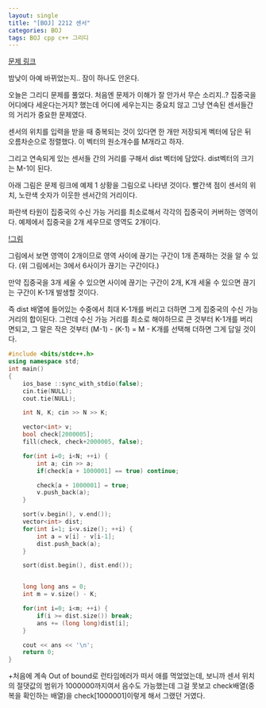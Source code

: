 ```yaml
---
layout: single
title: "[BOJ] 2212 센서"
categories: BOJ
tags: BOJ cpp c++ 그리디
---
```


[문제 링크](https://www.acmicpc.net/problem/2212)

밤낮이 아예 바뀌었는지.. 잠이 하나도 안온다.

오늘은 그리디 문제를 풀었다. 처음엔 문제가 이해가 잘 안가서 무슨 소리지..? 집중국을 어디에다 세운다는거지? 했는데 어디에 세우는지는 중요치 않고 그냥 연속된 센서들간의 거리가 중요한 문제였다.

센서의 위치를 입력을 받을 때 중복되는 것이 있다면 한 개만 저장되게 벡터에 담은 뒤 오름차순으로 정렬했다. 이 벡터의 원소개수를 M개라고 하자.

그리고 연속되게 있는 센서들 간의 거리를 구해서 dist 벡터에 담았다. dist벡터의 크기는 M-1이 된다.

아래 그림은 문제 링크에 예제 1 상황을 그림으로 나타낸 것이다. 빨간색 점이 센서의 위치, 노란색 숫자가 이웃한 센서간의 거리이다.

파란색 타원이 집중국의 수신 가능 거리를 최소로해서 각각의 집중국이 커버하는 영역이다. 예제에서 집중국을 2개 세우므로 영역도 2개이다.

[!그림](/assets/images/etc/2212.jpg)

그림에서 보면 영역이 2개이므로 영역 사이에 끊기는 구간이 1개 존재하는 것을 알 수 있다. (위 그림에서는 3에서 6사이가 끊기는 구간이다.)

만약 집중국을 3개 세울 수 있으면 사이에 끊기는 구간이 2개, K개 세울 수 있으면 끊기는 구간이 K-1개 발생할 것이다.

즉 dist 배열에 들어있는 수중에서 최대 K-1개를 버리고 더하면 그게 집중국의 수신 가능 거리의 합이된다. 그런데 수신 가능 거리를 최소로 해야하므로 큰 것부터 K-1개를 버리면되고, 그 말은 작은 것부터 (M-1) - (K-1) = M - K개를 선택해 더하면 그게 답일 것이다.

```cpp
#include <bits/stdc++.h>
using namespace std;
int main()
{
    ios_base ::sync_with_stdio(false);
    cin.tie(NULL);
    cout.tie(NULL);

    int N, K; cin >> N >> K;

    vector<int> v;
    bool check[2000005];
    fill(check, check+2000005, false);

    for(int i=0; i<N; ++i) {
        int a; cin >> a;
        if(check[a + 1000001] == true) continue;

        check[a + 1000001] = true;
        v.push_back(a);
    }

    sort(v.begin(), v.end());
    vector<int> dist;
    for(int i=1; i<v.size(); ++i) {
        int a = v[i] - v[i-1];
        dist.push_back(a);
    }

    sort(dist.begin(), dist.end());


    long long ans = 0;
    int m = v.size() - K;

    for(int i=0; i<m; ++i) {
        if(i >= dist.size()) break;
        ans += (long long)dist[i];
    }

    cout << ans << '\n';
    return 0;
}

```

+처음에 계속 Out of bound로 런타임에러가 떠서 애를 먹었었는데, 보니까 센서 위치의 절댓값의 범위가 1000000까지여서 음수도 가능했는데 그걸 못보고 check배열(중복을 확인하는 배열)을 check[1000001]이렇게 해서 그랬던 거였다.

